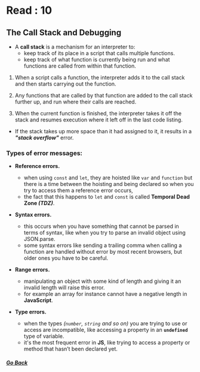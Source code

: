 # Read : 10

## The Call Stack and Debugging

- A **call stack** is a mechanism for an interpreter to:
  - keep track of its place in a script that calls multiple functions.
  - keep track of what function is currently being run and what functions are called from within that function.

1. When a script calls a function, the interpreter adds it to the call stack and then starts carrying out the function.

2. Any functions that are called by that function are added to the call stack further up, and run where their calls are reached.
  
3. When the current function is finished, the interpreter takes it off the stack and resumes execution where it left off in the last code listing.
  
- If the stack takes up more space than it had assigned to it, it results in a **_"stack overflow"_** error.

### **Types of error messages:**

  - **Reference errors.**
    - when using `const` and `let`, they are hoisted like `var` and `function` but there is a time between the hoisting and being declared so when you try to access them a reference error occurs, 
    - the fact that this happens to `let` and `const` is called **Temporal Dead Zone _(TDZ)_**. 
  
  - **Syntax errors.**
    - this occurs when you have something that cannot be parsed in terms of syntax, like when you try to parse an invalid object using JSON.parse.
    - some syntax errors like sending a trailing comma when calling a function are handled without error by most recent browsers, but older ones you have to be careful.

  - **Range errors.**
    - manipulating an object with some kind of length and giving it an invalid length will raise this error.
    - for example an array for instance cannot have a negative length in **JavaScript**.
  
  - **Type errors.**
    - when the types *(`number`, `string` and so on)* you are trying to use or access are incompatible, like accessing a property in an **`undefined`** type of variable.
    - it's the most frequent error in **JS**, like trying to access a property or method that hasn’t been declared yet.


##### [Go Back](code_301_reading_notes.md)